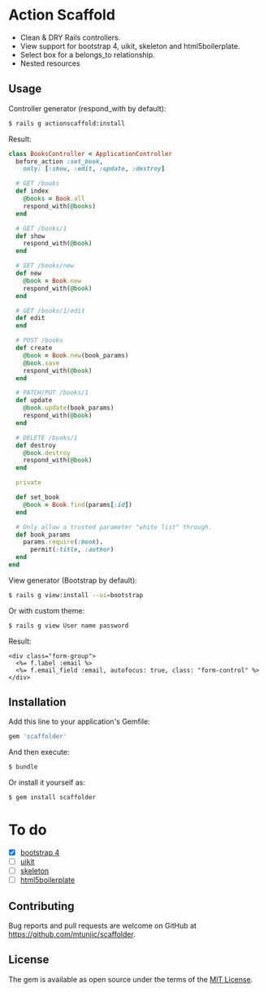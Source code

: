 # Action Scaffold

* Clean & DRY Rails controllers.
* View support for bootstrap 4, uikit, skeleton and html5boilerplate.
* Select box for a belongs_to relationship.
* Nested resources


## Usage
Controller generator (respond_with by default):
```bash
$ rails g actionscaffold:install
```
Result:
```ruby
class BooksController < ApplicationController
  before_action :set_book,
    only: [:show, :edit, :update, :destroy]

  # GET /books
  def index
    @books = Book.all
    respond_with(@books)
  end

  # GET /books/1
  def show
    respond_with(@book)
  end

  # GET /books/new
  def new
    @book = Book.new
    respond_with(@book)
  end

  # GET /books/1/edit
  def edit
  end

  # POST /books
  def create
    @book = Book.new(book_params)
    @book.save
    respond_with(@book)
  end

  # PATCH/PUT /books/1
  def update
    @book.update(book_params)
    respond_with(@book)
  end

  # DELETE /books/1
  def destroy
    @book.destroy
    respond_with(@book)
  end

  private

  def set_book
    @book = Book.find(params[:id])
  end

  # Only allow a trusted parameter "white list" through.
  def book_params
    params.require(:book).
      permit(:title, :author)
  end
end
```

View generator (Bootstrap by default):
```bash
$ rails g view:install --ui=bootstrap
```
Or with custom theme:
```bash
$ rails g view User name password
```

Result:
```erb
<div class="form-group">
  <%= f.label :email %>
  <%= f.email_field :email, autofocus: true, class: "form-control" %>
</div>
```


## Installation
Add this line to your application's Gemfile:

```ruby
gem 'scaffolder'
```

And then execute:
```bash
$ bundle
```

Or install it yourself as:
```bash
$ gem install scaffolder
```

# To do
- [X] [bootstrap 4](http://getbootstrap.com)
- [ ] [uikit](http://getuikit.com)
- [ ] [skeleton](http://getskeleton.com)
- [ ] [html5boilerplate](https://html5boilerplate.com)

## Contributing
Bug reports and pull requests are welcome on GitHub at https://github.com/mtunjic/scaffolder.

## License
The gem is available as open source under the terms of the [MIT License](http://opensource.org/licenses/MIT).

